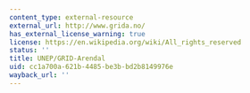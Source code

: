 ```yaml
---
content_type: external-resource
external_url: http://www.grida.no/
has_external_license_warning: true
license: https://en.wikipedia.org/wiki/All_rights_reserved
status: ''
title: UNEP/GRID-Arendal
uid: cc1a700a-621b-4485-be3b-bd2b8149976e
wayback_url: ''
---
```

